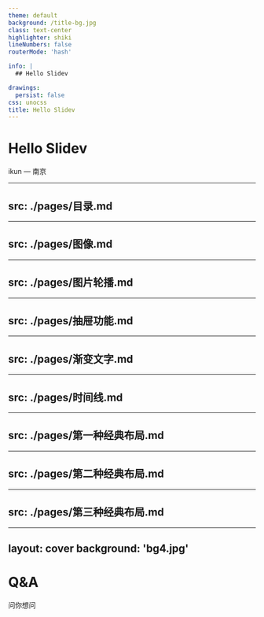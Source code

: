 ```yaml
---
theme: default
background: /title-bg.jpg
class: text-center
highlighter: shiki
lineNumbers: false
routerMode: 'hash'

info: |
  ## Hello Slidev

drawings:
  persist: false
css: unocss
title: Hello Slidev
---
```


# **Hello Slidev**

<div
v-motion
:initial="{ x: -80, opacity: 0}"
:enter="{ x: 0, opacity: 1,  scale: 1.5, transition: { delay: 100, duration: 2500 } }"
>
  <span class="color-orange text-xl">
    ikun — 南京
  </span>
</div>

---
src: ./pages/目录.md
---

---
src: ./pages/图像.md
---

---
src: ./pages/图片轮播.md
---

---
src: ./pages/抽屉功能.md
---

---
src: ./pages/渐变文字.md
---

---
src: ./pages/时间线.md
---

---
src: ./pages/第一种经典布局.md
---

---
src: ./pages/第二种经典布局.md
---

---
src: ./pages/第三种经典布局.md
---

---
layout: cover
background: 'bg4.jpg'
---

# Q&A

问你想问